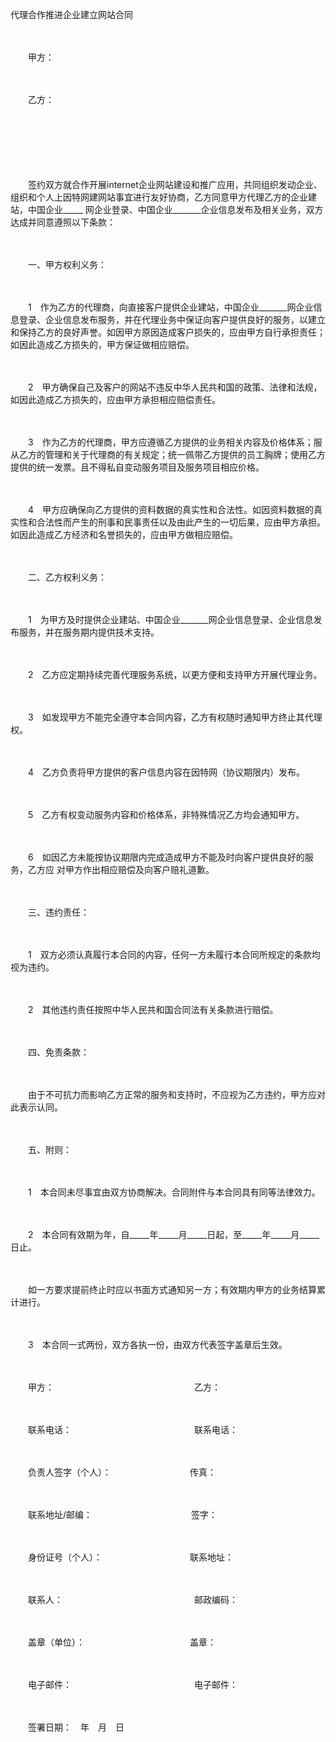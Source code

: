 



代理合作推进企业建立网站合同



 

　　

　　甲方：　 

　　

　　乙方： 

　　

　　　　　　　　　　　　　　　　　　　　　　　　　　　　　　　　　　　　　

　　

　　签约双方就合作开展internet企业网站建设和推广应用，共同组织发动企业、组织和个人上因特网建网站事宜进行友好协商，乙方同意甲方代理乙方的企业建站，中国企业_____ 网企业登录、中国企业_______企业信息发布及相关业务，双方达成并同意遵照以下条款： 

　　

　　一、甲方权利义务：　 

　　

　　1　作为乙方的代理商，向直接客户提供企业建站，中国企业_______网企业信息登录、企业信息发布服务，并在代理业务中保证向客户提供良好的服务，以建立和保持乙方的良好声誉。如因甲方原因造成客户损失的，应由甲方自行承担责任；如因此造成乙方损失的，甲方保证做相应赔偿。　

　　

　　2　甲方确保自己及客户的网站不违反中华人民共和国的政策、法律和法规，如因此造成乙方损失的，应由甲方承担相应赔偿责任。　

　　

　　3　作为乙方的代理商，甲方应遵循乙方提供的业务相关内容及价格体系；服从乙方的管理和关于代理商的有关规定；统一佩带乙方提供的员工胸牌；使用乙方提供的统一发票。且不得私自变动服务项目及服务项目相应价格。　　　 

　　

　　4　甲方应确保向乙方提供的资料数据的真实性和合法性。如因资料数据的真实性和合法性而产生的刑事和民事责任以及由此产生的一切后果，应由甲方承担。如因此造成乙方经济和名誉损失的，应由甲方做相应赔偿。　　　　　　　　　　　　　　　　　　　　　　

　　

　　二、乙方权利义务：　　　　　　　　　　　　　　　　　　　　　　　　　　　　　

　　

　　1　为甲方及时提供企业建站、中国企业_______网企业信息登录、企业信息发布服务，并在服务期内提供技术支持。　　 

　　

　　2　乙方应定期持续完善代理服务系统，以更方便和支持甲方开展代理业务。 

　　

　　3　如发现甲方不能完全遵守本合同内容，乙方有权随时通知甲方终止其代理权。　　 

　　

　　4　乙方负责将甲方提供的客户信息内容在因特网（协议期限内）发布。　　

　　

　　5　乙方有权变动服务内容和价格体系，非特殊情况乙方均会通知甲方。　

　　

　　6　如因乙方未能按协议期限内完成造成甲方不能及时向客户提供良好的服务，乙方应 对甲方作出相应赔偿及向客户赔礼道歉。

　　

　　三、违约责任：　

　　

　　1　双方必须认真履行本合同的内容，任何一方未履行本合同所规定的条款均视为违约。　　　　　　　　　　　　　　　　　　　　　　　　　　　　　　　　　　　　　　　

　　

　　2　其他违约责任按照中华人民共和国合同法有关条款进行赔偿。　　　　　　　　　 

　　

　　四、免责条款：　　　　　　　　　　　　　　　　　　　　　　　　　　　　　　　

　　

　　由于不可抗力而影响乙方正常的服务和支持时，不应视为乙方违约，甲方应对此表示认同。　　　　　　　　　　　　　　　　　　　　　　　　　　　　　　　　　　　　

　　

　　五、附则：

　　

　　1　本合同未尽事宜由双方协商解决。合同附件与本合同具有同等法律效力。 

　　

　　2　本合同有效期为年，自_____年_____月_____日起，至_____年_____月_____日止。 

　　

　　如一方要求提前终止时应以书面方式通知另一方；有效期内甲方的业务结算累计进行。

　　

　　3　本合同一式两份，双方各执一份，由双方代表签字盖章后生效。　　　　　　　　 　　

　　

　　甲方：　　　　　　　　　　　　　　　　乙方：　　　　　　　　　　　　　　　　　

　　

　　联系电话：　　　　　　　　　　　　　　联系电话：　　　　　　　　　　　　　　　

　　

　　负责人签字（个人）：　　　　　　　　　传真：　　　　　　　　　　　　　　　　

　　

　　联系地址/邮编：　　　　　　　　　　　 签字：　　　　　　　　　　　　　　　　　

　　

　　身份证号（个人）：　　　　　　　　　　联系地址：　　　　　　　　　　　　　　　

　　

　　联系人：　　　　　　　　　　　　　　　邮政编码：　　　　　　　　　　　　　　　

　　

　　盖章（单位）：　　　　　　　　　　　　盖章：　　　　　　　　　　　　　　　　　

　　

　　电子邮件：　　　　　　　　　　　　　　电子邮件：　　　　　　　　　　　　　　　　　　　　　　　　　　　　　　　　　　　　

　　

　　签署日期：　年　月　日

　　

　　